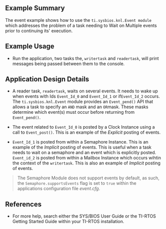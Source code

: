 ## Example Summary

The event example shows how to use the `ti.sysbios.knl.Event module` which
addresses the problem of a task needing to Wait on Multiple events prior to
continuing its' execution.

## Example Usage

* Run the application, two tasks the, `writertask` and `readertask`, will print
messages being passed between them to the console.

## Application Design Details

* A reader task, `readertask`, waits on several events. It needs to wake up
when events with Ids `Event_Id_0` and `Event_Id_1` or if`Event_Id_2` occurs.
The `ti.sysbios.knl.Event` module provides an `Event_pend()` API that allows a
task to specify an `AND` mask and an `OR`mask. These masks determine which
event(s) must occur before returning from `Event_pend()`.

* The event related to `Event_Id_0` is posted by a Clock Instance using
a call to `Event_post()`. This is an example of the *Explicit*
posting of events.

* `Event_Id_1` is posted from within a Semaphore Instance. This is an example
of the *Implicit* posting of events. This is useful when a task needs to wait on
a semaphore and an event which is explicitly posted. `Event_id_2` is posted from
within a Mailbox Instance which occurs wihtin the context of the `writertask`.
This is also an example of *Implicit* posting of events.

> The Semaphore Module does not support events by default, as such, the
`Semaphore.supportsEvents` flag is set to `true` within the applications
configuration file *event.cfg*.

## References

* For more help, search either the SYS/BIOS User Guide or the TI-RTOS
Getting Started Guide within your TI-RTOS installation.